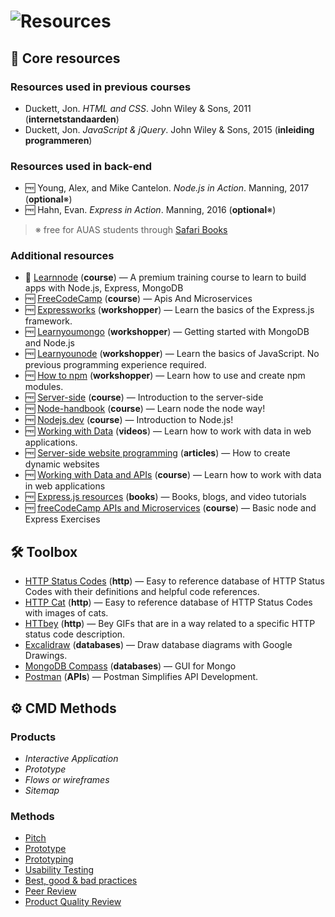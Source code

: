 # ![Resources][banner-resources]

## 📝 Core resources

### Resources used in previous courses

*   Duckett, Jon. _HTML and CSS_. John Wiley & Sons, 2011
    (**internetstandaarden**)    
*   Duckett, Jon. _JavaScript & jQuery_. John Wiley & Sons, 2015
    (**inleiding programmeren**)

### Resources used in back-end

*   🆓 Young, Alex, and Mike Cantelon.  _Node.js in Action_.  Manning, 2017
    (**optional**※)
*   🆓 Hahn, Evan.  _Express in Action_.  Manning, 2016
    (**optional**※)

> ※ free for AUAS students through [Safari Books][safari]

### Additional resources
*   💸 [Learnnode](https://learnnode.com/)
    (**course**) — A premium training course to learn to build apps with Node.js, Express, MongoDB
*   🆓 [FreeCodeCamp](https://learn.freecodecamp.org/)
    (**course**) — Apis And Microservices
*   🆓 [Expressworks](https://github.com/azat-co/expressworks)
    (**workshopper**) — Learn the basics of the Express.js framework.
*   🆓 [Learnyoumongo](https://github.com/evanlucas/learnyoumongo)
    (**workshopper**) — Getting started with MongoDB and Node.js
*   🆓 [Learnyounode](https://github.com/workshopper/learnyounode)
    (**workshopper**) — Learn the basics of JavaScript. No previous programming experience required.
*   🆓 [How to npm](https://github.com/workshopper/how-to-npm)
    (**workshopper**) — Learn how to use and create npm modules.
*   🆓 [Server-side](https://developer.mozilla.org/en-US/docs/Learn/Server-side/First_steps/Introduction)
    (**course**) — Introduction to the server-side
*   🆓 [Node-handbook](https://github.com/bcomnes/node-handbook)
    (**course**) — Learn node the node way!
*   🆓 [Nodejs.dev](https://nodejs.dev/)
    (**course**) — Introduction to Node.js!
*   🆓 [Working with Data](https://www.youtube.com/playlist?list=PLRqwX-V7Uu6YxDKpFzf_2D84p0cyk4T7X)
    (**videos**) — Learn how to work with data in web applications.
*   🆓 [Server-side website programming](https://developer.mozilla.org/en-US/docs/Learn/Server-side)
    (**articles**) — How to create dynamic websites
*   🆓 [Working with Data and APIs](https://www.youtube.com/playlist?list=PLRqwX-V7Uu6YxDKpFzf_2D84p0cyk4T7X)
    (**course**) — Learn how to work with data in web applications
*   🆓 [Express.js resources](https://expressjs.com/en/resources/books-blogs.html)
    (**books**) — Books, blogs, and video tutorials  
*   🆓 [freeCodeCamp APIs and Microservices](https://expressjs.com/en/resources/books-blogs.html)
    (**course**) — Basic node and Express Exercises     
    

## 🛠 Toolbox
*   [HTTP Status Codes](https://httpstatuses.com/)
    (**http**) — Easy to reference database of HTTP Status Codes with their definitions and helpful code references.
*   [HTTP Cat](https://http.cat/)
    (**http**) — Easy to reference database of HTTP Status Codes with images of cats.
*   [HTTbey](https://httbey.com/)
    (**http**) — Bey GIFs that are in a way related to a specific HTTP status code description.   
*   [Excalidraw](https://excalidraw.com)
    (**databases**) — Draw database diagrams with Google Drawings.
*   [MongoDB Compass](https://www.mongodb.com/products/compass)
    (**databases**) — GUI for Mongo
*   [Postman](https://www.getpostman.com/)
    (**APIs**) — Postman Simplifies API Development.

## ⚙️ CMD Methods

### Products
* _Interactive Application_
* _Prototype_
* _Flows or wireframes_
* _Sitemap_

### Methods
* [Pitch](http://www.cmdmethods.nl/cards/showroom/pitch)
* [Prototype](http://www.cmdmethods.nl/cards/stepping-stones/prototype)
* [Prototyping](http://www.cmdmethods.nl/cards/workshop/prototyping)
* [Usability Testing](http://www.cmdmethods.nl/cards/lab/usability-testing)
* [Best, good & bad practices](www.cmdmethods.nl/cards/library/best-good-and-bad-practices)
* [Peer Review](www.cmdmethods.nl/cards/showroom/peer-review)
* [Product Quality Review](http://www.cmdmethods.nl/cards/showroom/quality-review)

[safari]: http://rps.hva.nl:2048/login?url=http://proquest.safaribooksonline.com/?uicode=hva
[html-css]: https://learn.shayhowe.com/html-css/
[banner-resources]: https://cmda-bt.github.io/be-course-20-21/assets/banner-resources.svg